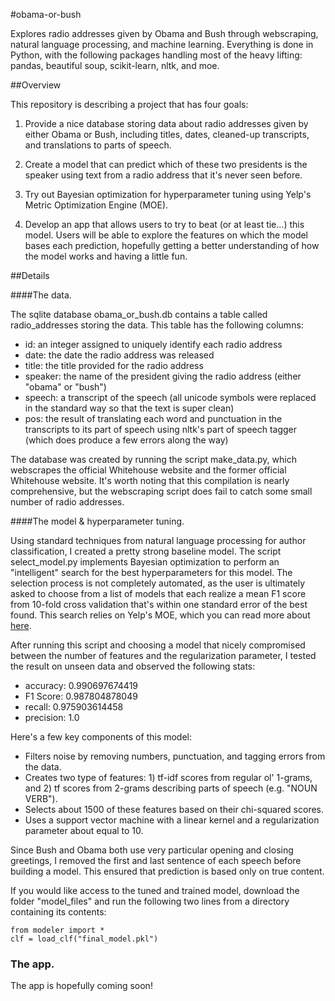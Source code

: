 #obama-or-bush

Explores radio addresses given by Obama and Bush through webscraping, natural language processing, and machine learning. Everything is done in Python, with the following packages handling most of the heavy lifting: pandas, beautiful soup, scikit-learn, nltk, and moe.

##Overview 

This repository is describing a project that has four goals:

1. Provide a nice database storing data about radio addresses given by either Obama or Bush, including titles, dates, cleaned-up transcripts, and translations to parts of speech.

2. Create a model that can predict which of these two presidents is the speaker using text from a radio address that it's never seen before. 

3. Try out Bayesian optimization for hyperparameter tuning using Yelp's Metric Optimization Engine (MOE). 

4. Develop an app that allows users to try to beat (or at least tie...) this model. Users will be able to explore the features on which the model bases each prediction, hopefully getting a better understanding of how the model works and having a little fun.


##Details

####The data.

The sqlite database obama\_or\_bush.db contains a table called radio\_addresses storing the data. This table has the following columns:

* id: an integer assigned to uniquely identify each radio address
* date: the date the radio address was released
* title: the title provided for the radio address
* speaker: the name of the president giving the radio address (either "obama" or "bush")
* speech: a transcript of the speech (all unicode symbols were replaced in the standard way so that the text is super clean)
* pos: the result of translating each word and punctuation in the transcripts to its part of speech using nltk's part of speech tagger (which does produce a few errors along the way)

The database was created by running the script make\_data.py, which webscrapes the official Whitehouse website and the former official Whitehouse website. It's worth noting that this compilation is nearly comprehensive, but the webscraping script does fail to catch some small number of radio addresses. 

####The model & hyperparameter tuning.

Using standard techniques from natural language processing for author classification, I created a pretty strong baseline model. The script select\_model.py implements Bayesian optimization to perform an "intelligent" search for the best hyperparameters for this model. The selection process is not completely automated, as the user is ultimately asked to choose from a list of models that each realize a mean F1 score from 10-fold cross validation that's within one standard error of the best found. This search relies on Yelp's MOE, which you can read more about [here](http://yelp.github.io/MOE/). 

After running this script and choosing a model that nicely compromised between the number of features and the regularization parameter, I tested the result on unseen data and observed the following stats: 

* accuracy: 0.990697674419
* F1 Score: 0.987804878049
* recall: 0.975903614458
* precision: 1.0

Here's a few key components of this model: 

* Filters noise by removing numbers, punctuation, and tagging errors from the data. 
* Creates two type of features: 1) tf-idf scores from regular ol' 1-grams, and 2) tf scores from 2-grams describing parts of speech (e.g. "NOUN VERB"). 
* Selects about 1500 of these features based on their chi-squared scores. 
* Uses a support vector machine with a linear kernel and a regularization parameter about equal to 10. 

Since Bush and Obama both use very particular opening and closing greetings, I removed the first and last sentence of each speech before building a model. This ensured that prediction is based only on true content. 

If you would like access to the tuned and trained model, download the folder "model_files" and run the following two lines from a directory containing its contents: 

```
from modeler import * 
clf = load_clf("final_model.pkl")
```


### The app.

The app is hopefully coming soon! 